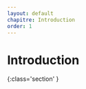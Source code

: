 ```yaml
---
layout: default
chapitre: Introduction
order: 1
---
```


# Introduction
{:class='section' }

<!-- new slide -->
